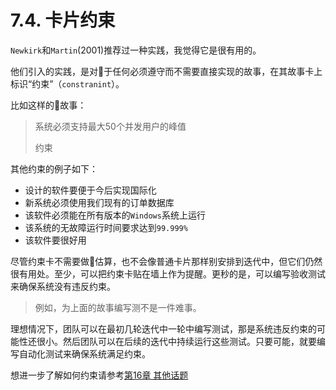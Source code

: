 # 7.4. 卡片约束

`Newkirk`和`Martin`(2001)推荐过一种实践，我觉得它是很有用的。

他们引入的实践，是对于任何必须遵守而不需要直接实现的故事，在其故事卡上标识“约束”（`constranint`）。

比如这样的故事：

> 系统必须支持最大50个并发用户的峰值
>
> 约束

其他约束的例子如下：

- 设计的软件要便于今后实现国际化
- 新系统必须使用我们现有的订单数据库
- 该软件必须能在所有版本的`Windows`系统上运行
- 该系统的无故障运行时间要求达到`99.999%`
- 该软件要很好用

尽管约束卡不需要做估算，也不会像普通卡片那样别安排到迭代中，但它们仍然很有用处。至少，可以把约束卡贴在墙上作为提醒。更秒的是，可以编写验收测试来确保系统没有违反约束。

> 例如，为上面的故事编写测不是一件难事。

理想情况下，团队可以在最初几轮迭代中一轮中编写测试，那是系统违反约束的可能性还很小。然后团队可以在后续的迭代中持续运行这些测试。只要可能，就要编写自动化测试来确保系统满足约束。

想进一步了解如何约束请参考[第16章 其他话题](../ch16/README.md)
